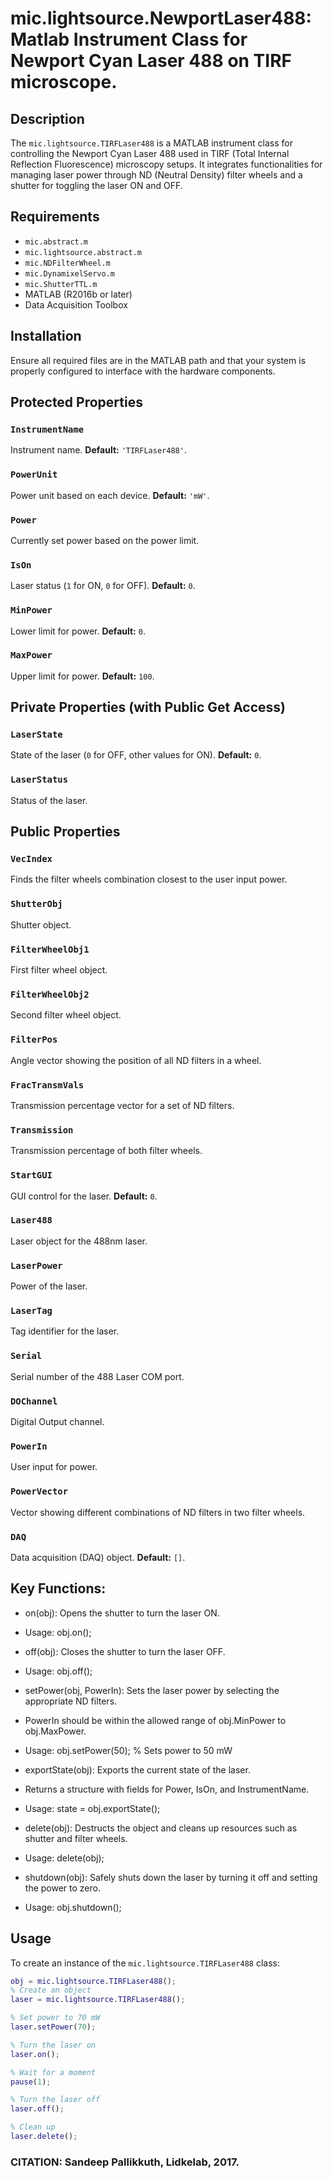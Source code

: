# mic.lightsource.NewportLaser488: Matlab Instrument Class for Newport Cyan Laser 488 on TIRF microscope.

## Description
The `mic.lightsource.TIRFLaser488` is a MATLAB instrument class for controlling the Newport Cyan Laser 488 used in
TIRF (Total Internal Reflection Fluorescence) microscopy setups. It integrates functionalities for managing
laser power through ND (Neutral Density) filter wheels and a shutter for toggling the laser ON and OFF.

## Requirements
- `mic.abstract.m`
- `mic.lightsource.abstract.m`
- `mic.NDFilterWheel.m`
- `mic.DynamixelServo.m`
- `mic.ShutterTTL.m`
- MATLAB (R2016b or later)
- Data Acquisition Toolbox

## Installation
Ensure all required files are in the MATLAB path and that your system is properly configured to interface with the hardware components.

## Protected Properties

### `InstrumentName`
Instrument name.
**Default:** `'TIRFLaser488'`.

### `PowerUnit`
Power unit based on each device.
**Default:** `'mW'`.

### `Power`
Currently set power based on the power limit.

### `IsOn`
Laser status (`1` for ON, `0` for OFF).
**Default:** `0`.

### `MinPower`
Lower limit for power.
**Default:** `0`.

### `MaxPower`
Upper limit for power.
**Default:** `100`.

## Private Properties (with Public Get Access)

### `LaserState`
State of the laser (`0` for OFF, other values for ON).
**Default:** `0`.

### `LaserStatus`
Status of the laser.

## Public Properties

### `VecIndex`
Finds the filter wheels combination closest to the user input power.

### `ShutterObj`
Shutter object.

### `FilterWheelObj1`
First filter wheel object.

### `FilterWheelObj2`
Second filter wheel object.

### `FilterPos`
Angle vector showing the position of all ND filters in a wheel.

### `FracTransmVals`
Transmission percentage vector for a set of ND filters.

### `Transmission`
Transmission percentage of both filter wheels.

### `StartGUI`
GUI control for the laser.
**Default:** `0`.

### `Laser488`
Laser object for the 488nm laser.

### `LaserPower`
Power of the laser.

### `LaserTag`
Tag identifier for the laser.

### `Serial`
Serial number of the 488 Laser COM port.

### `DOChannel`
Digital Output channel.

### `PowerIn`
User input for power.

### `PowerVector`
Vector showing different combinations of ND filters in two filter wheels.

### `DAQ`
Data acquisition (DAQ) object.
**Default:** `[]`.

## Key Functions:
- on(obj): Opens the shutter to turn the laser ON.
- Usage: obj.on();

- off(obj): Closes the shutter to turn the laser OFF.
- Usage: obj.off();
- setPower(obj, PowerIn): Sets the laser power by selecting the appropriate ND filters.
- PowerIn should be within the allowed range of obj.MinPower to obj.MaxPower.
- Usage: obj.setPower(50); % Sets power to 50 mW
- exportState(obj): Exports the current state of the laser.
- Returns a structure with fields for Power, IsOn, and InstrumentName.
- Usage: state = obj.exportState();
- delete(obj): Destructs the object and cleans up resources such as shutter and filter wheels.
- Usage: delete(obj);
- shutdown(obj): Safely shuts down the laser by turning it off and setting the power to zero.
- Usage: obj.shutdown();

## Usage
To create an instance of the `mic.lightsource.TIRFLaser488` class:
```matlab
obj = mic.lightsource.TIRFLaser488();
% Create an object
laser = mic.lightsource.TIRFLaser488();

% Set power to 70 mW
laser.setPower(70);

% Turn the laser on
laser.on();

% Wait for a moment
pause(1);

% Turn the laser off
laser.off();

% Clean up
laser.delete();
```
### CITATION: Sandeep Pallikkuth, Lidkelab, 2017.

